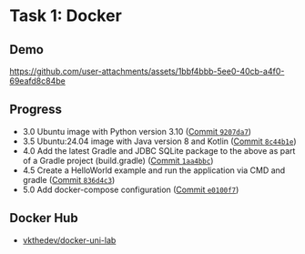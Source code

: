 # Task 1: Docker

## Demo

https://github.com/user-attachments/assets/1bbf4bbb-5ee0-40cb-a4f0-69eafd8c84be

## Progress

- 3.0 Ubuntu image with Python version 3.10 ([Commit `9207da7`](https://github.com/vkazakevich/ebiznes/commit/9207da75fb44a75fe965ff01cb1abfdf9971c43f))
- 3.5 Ubuntu:24.04 image with Java version 8 and Kotlin ([Commit `8c44b1e`](https://github.com/vkazakevich/ebiznes/commit/8c44b1e64b68136c35b386655a69a24f73a7a6c4))
- 4.0 Add the latest Gradle and JDBC SQLite package to the above as part of a Gradle project (build.gradle) ([Commit `1aa4bbc`](https://github.com/vkazakevich/ebiznes/commit/1aa4bbcd5fd4c33a6c82d44882fa14358ca0dcd2))
- 4.5 Create a HelloWorld example and run the application via CMD and gradle ([Commit `836d4c3`](https://github.com/vkazakevich/ebiznes/commit/836d4c395fcb2b96e9ab6df488d6c8f9a53907a3))
- 5.0 Add docker-compose configuration ([Commit `e0100f7`](https://github.com/vkazakevich/ebiznes/commit/e0100f7a4ba67a92e942dbb93585c5851ca360e4))

## Docker Hub

- [vkthedev/docker-uni-lab](https://hub.docker.com/r/vkthedev/docker-uni-lab)